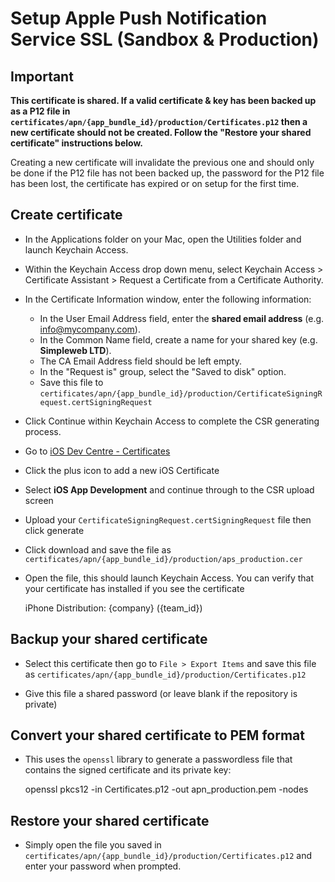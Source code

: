 # Setup Apple Push Notification Service SSL (Sandbox & Production)

## Important

**This certificate is shared. If a valid certificate & key has been backed up as a P12 file in `certificates/apn/{app_bundle_id}/production/Certificates.p12` then a new certificate should not be created. Follow the "Restore your shared certificate" instructions below.**

Creating a new certificate will invalidate the previous one and should only be done if the P12 file has not been backed up, the password for the P12 file has been lost, the certificate has expired or on setup for the first time.

## Create certificate

- In the Applications folder on your Mac, open the Utilities folder and launch Keychain Access.

- Within the Keychain Access drop down menu, select Keychain Access > Certificate Assistant > Request a Certificate from a Certificate Authority.

- In the Certificate Information window, enter the following information:
  - In the User Email Address field, enter the **shared email address** (e.g. info@mycompany.com).
  - In the Common Name field, create a name for your shared key (e.g. **Simpleweb LTD**).
  - The CA Email Address field should be left empty.
  - In the "Request is" group, select the "Saved to disk" option.
  - Save this file to `certificates/apn/{app_bundle_id}/production/CertificateSigningRequest.certSigningRequest`

- Click Continue within Keychain Access to complete the CSR generating process.

- Go to [iOS Dev Centre - Certificates](https://developer.apple.com/account/ios/certificate/certificateList.action)

- Click the plus icon to add a new iOS Certificate

- Select **iOS App Development** and continue through to the CSR upload screen

- Upload your `CertificateSigningRequest.certSigningRequest` file then click generate

- Click download and save the file as `certificates/apn/{app_bundle_id}/production/aps_production.cer`

- Open the file, this should launch Keychain Access. You can verify that your certificate has installed if you see the certificate

    iPhone Distribution: {company} ({team_id})

## Backup your shared certificate

- Select this certificate then go to `File > Export Items` and save this file as `certificates/apn/{app_bundle_id}/production/Certificates.p12`

- Give this file a shared password (or leave blank if the repository is private)

## Convert your shared certificate to PEM format

- This uses the `openssl` library to generate a passwordless file that contains the signed certificate and its private key:

    openssl pkcs12 -in Certificates.p12 -out apn_production.pem -nodes

## Restore your shared certificate

- Simply open the file you saved in `certificates/apn/{app_bundle_id}/production/Certificates.p12` and enter your password when prompted.
